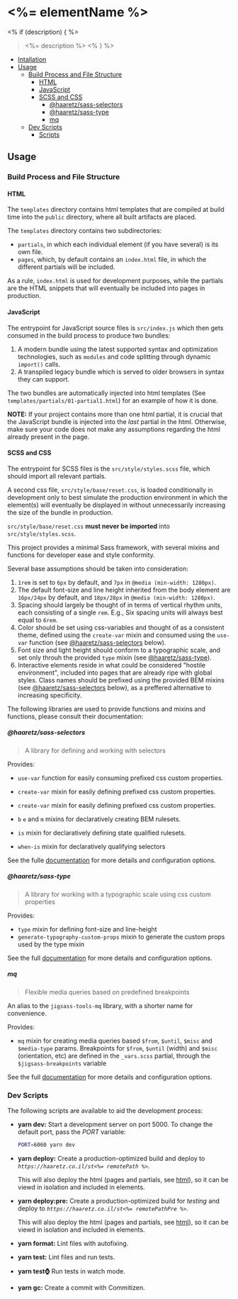 # <%= elementName %>
<% if (description) { %>
> <%= description %>
<% } %>

<!-- START doctoc generated TOC please keep comment here to allow auto update -->
<!-- DON'T EDIT THIS SECTION, INSTEAD RE-RUN doctoc TO UPDATE -->

- [Intallation](#intallation)
- [Usage](#usage)
  - [Build Process and File Structure](#build-process-and-file-structure)
    - [HTML](#html)
    - [JavaScript](#javascript)
    - [SCSS and CSS](#scss-and-css)
      - [@haaretz/sass-selectors](#haaretzsass-selectors)
      - [@haaretz/sass-type](#haaretzsass-type)
      - [mq](#mq)
  - [Dev Scripts](#dev-scripts)
    - [Scripts](#file-structure)

<!-- END doctoc generated TOC please keep comment here to allow auto update -->

## Usage

### Build Process and File Structure

#### HTML
The `templates` directory contains html templates that are compiled at build
time into the `public` directory, where all built artifacts are placed.

The `templates` directory contains two subdirectories:

  * `partials`, in which each individual element (if you have several) is its
    own file.
  * `pages`, which, by default contains an `index.html` file, in which the
    different partials will be included.

As a rule, `index.html` is used for development purposes, while the partials
are the HTML snippets that will eventually be included into pages in production.

#### JavaScript

The entrypoint for JavaScript source files is `src/index.js` which then gets consumed
in the build process to produce two bundles:

  1. A modern bundle using the latest supported syntax and optimization technologies,
     such as `modules` and code splitting through dynamic `import()` calls.
  2. A transpiled legacy bundle which is served to older browsers in syntax they
     can support.

The two bundles are automatically injected into html templates (See
`templates/partials/01-partial1.html`) for an example of how it is done.

**NOTE:** If your project contains more than one html partial, it is crucial that
the JavaScript bundle is injected into the _last_ partial in the html. Otherwise,
make sure your code does not make any assumptions regarding the html already
present in the page.


#### SCSS and CSS

The entrypoint for SCSS files is the `src/style/styles.scss` file, which should
import all relevant partials.

A second css file, `src/style/base/reset.css`, is loaded conditionally in development
only to best simulate the production environment in which the element(s) will
eventually be displayed in without unnecessarily increasing the size of the
bundle in production.

`src/style/base/reset.css` **must never be imported** into `src/style/styles.scss`.

This project provides a minimal Sass framework, with several mixins and functions
for developer ease and style conformity.

Several base assumptions should be taken into consideration:

  1. `1rem` is set to `6px` by default, and `7px` in `@media (min-width: 1280px)`.
  2. The default font-size and line height inherited from the body element are
     `16px/24px` by default, and `18px/28px` in `@media (min-width: 1280px)`.
  3. Spacing should largely be thought of in terms of vertical rhythm units,
     each consisting of a single `rem`. E.g., Six spacing units will always best
     equal to `6rem`.
  4. Color should be set using css-variables and thought of as a consistent theme,
     defined using the `create-var` mixin and consumed using the `use-var` function
     (see [@haaretz/sass-selectors](#haaretzsass-selectors) below).
  5. Font size and light height should conform to a typographic scale, and set only
     throuh the provided `type` mixin (see [@haaretz/sass-type](#haaretzsass-type)).
  6. Interactive elements reside in what could be considered "hostile environment",
     included into pages that are already ripe with global styles. Class names
     should be prefixed using the provided BEM mixins (see
     [@haaretz/sass-selectors](#haaretzsass-selectors) below), as a preffered alternative
     to increasing specificity.

The following libraries are used to provide functions and mixins
and functions, please consult their documentation:

##### @haaretz/sass-selectors

> A library for defining and working with selectors

Provides:

 * `use-var` function for easily consuming prefixed css custom properties.
 * `create-var` mixin for easily defining prefixed css custom properties.
 * `create-var` mixin for easily defining prefixed css custom properties.

 * `b` `e` and `m` mixins for declaratively creating BEM rulesets.
 * `is` mixin for declaratively defining state qualified rulesets.

 * `when-is` mixin for declaratively qualifying selectors

See the fulle [documentation](https://github.com/Haaretz/htz-sass-selectors)
for more details and configuration options.

##### @haaretz/sass-type

> A library for working with a typographic scale using css custom properties

Provides:

 * `type` mixin for defining font-size and line-height
 * `generate-typography-custom-props` mixin to generate the custom props used by
   the type mixin

See the full [documentation](https://github.com/Haaretz/htz-sass-type) for more
details and configuration options.


##### mq

> Flexible media queries based on predefined breakpoints

An alias to the `jigsass-tools-mq` library, with a shorter name for convenience.

Provides:

  * `mq` mixin for creating media queries based `$from`, `$until`, `$misc` and
    `$media-type` params. Breakpoints for `$from`, `$until` (width) and `$misc`
    (orientation, etc) are defined in the `_vars.scss` partial, through the `$jigsass-breakpoints` variable

See the full
[documentation](https://txhawks.github.io/jigsass-tools-mq/#mixin-jigsass-mq)
for more details and configuration options.


### Dev Scripts

The following scripts are available to aid the development process:

  * **yarn dev:** Start a development server on port 5000. To change the default
    port, pass the _PORT_ variable:

    ```sh
    PORT=6060 yarn dev
    ```

  * **yarn deploy:** Create a production-optimized build and deploy to
    _`https://haaretz.co.il/st<%= remotePath %>`_.

    This will also deploy the html (pages and partials, see [html](#html)), so
    it can be viewd in isolation and included in elements.

  * **yarn deploy:pre:** Create a production-optimized build for _testing_ and deploy
    to _`https://haaretz.co.il/st<%= remotePathPre %>`_.

    This will also deploy the html (pages and partials, see [html](#html)), so
    it can be viewd in isolation and included in elements.

  * **yarn format:** Lint files with autofixing.

  * **yarn test:** Lint files and run tests.

  * **yarn test:watch:** Run tests in watch mode.

  * **yarn gc:** Create a commit with Commitizen.
